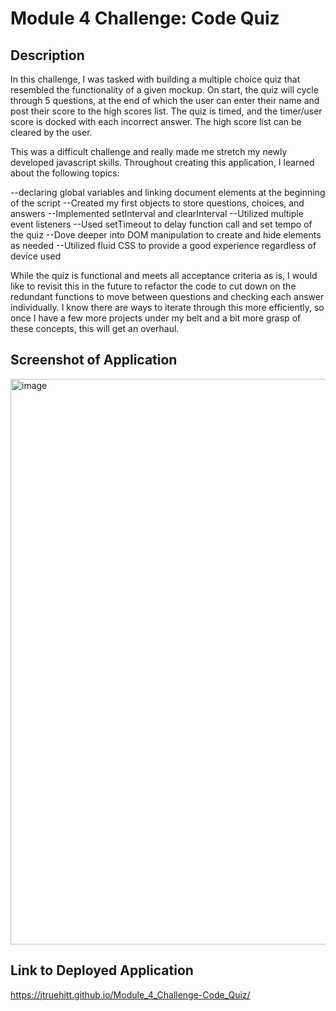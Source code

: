 # Module 4 Challenge: Code Quiz

## Description
In this challenge, I was tasked with building a multiple choice quiz that resembled the functionality of a given mockup. On start, the quiz will cycle through 5 questions, at the end of which the user can enter their name and post their score to the high scores list. The quiz is timed, and the timer/user score is docked with each incorrect answer. The high score list can be cleared by the user. 

This was a difficult challenge and really made me stretch my newly developed javascript skills. Throughout creating this application, I learned about the following topics:

--declaring global variables and linking document elements at the beginning of the script
--Created my first objects to store questions, choices, and answers
--Implemented setInterval and clearInterval
--Utilized multiple event listeners
--Used setTimeout to delay function call and set tempo of the quiz
--Dove deeper into DOM manipulation to create and hide elements as needed
--Utilized fluid CSS to provide a good experience regardless of device used

While the quiz is functional and meets all acceptance criteria as is, I would like to revisit this in the future to refactor the code to cut down on the redundant functions to move between questions and checking each answer individually. I know there are ways to iterate through this more efficiently, so once I have a few more projects under my belt and a bit more grasp of these concepts, this will get an overhaul. 

## Screenshot of Application
<img width="905" alt="image" src="https://user-images.githubusercontent.com/121977575/224522600-a7e3b3fa-a52d-424b-8c1d-dd88612e4bb4.png">


## Link to Deployed Application
https://jtruehitt.github.io/Module_4_Challenge-Code_Quiz/
